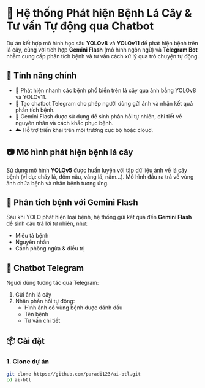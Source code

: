 # 🌿 Hệ thống Phát hiện Bệnh Lá Cây & Tư vấn Tự động qua Chatbot

Dự án kết hợp mô hình học sâu **YOLOv8** và **YOLOv11** để phát hiện bệnh trên lá cây, cùng với tích hợp **Gemini Flash** (mô hình ngôn ngữ) và **Telegram Bot** nhằm cung cấp phân tích bệnh và tư vấn cách xử lý qua trò chuyện tự động.

## 🚀 Tính năng chính

- 📸 Phát hiện nhanh các bệnh phổ biến trên lá cây qua ảnh bằng YOLOv8 và YOLOv11.
- 🤖 Tạo chatbot Telegram cho phép người dùng gửi ảnh và nhận kết quả phân tích bệnh.
- 🧠 Gemini Flash được sử dụng để sinh phản hồi tự nhiên, chi tiết về nguyên nhân và cách khắc phục bệnh.
- ☁️ Hỗ trợ triển khai trên môi trường cục bộ hoặc cloud.

## 📷 Mô hình phát hiện bệnh lá cây

Sử dụng mô hình **YOLOv5** được huấn luyện với tập dữ liệu ảnh về lá cây bệnh (ví dụ: cháy lá, đốm nâu, vàng lá, nấm...). Mô hình đầu ra trả về vùng ảnh chứa bệnh và nhãn bệnh tương ứng.

## 🧠 Phân tích bệnh với Gemini Flash

Sau khi YOLO phát hiện loại bệnh, hệ thống gửi kết quả đến **Gemini Flash** để sinh câu trả lời tự nhiên, như:
- Miêu tả bệnh
- Nguyên nhân
- Cách phòng ngừa & điều trị

## 💬 Chatbot Telegram

Người dùng tương tác qua Telegram:
1. Gửi ảnh lá cây
2. Nhận phản hồi tự động:
   - Hình ảnh có vùng bệnh được đánh dấu
   - Tên bệnh
   - Tư vấn chi tiết

## 📦 Cài đặt

### 1. Clone dự án
```bash
git clone https://github.com/paradi123/ai-btl.git
cd ai-btl
